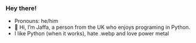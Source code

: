 ### Hey there!

- Pronouns: he/him
- 👋 Hi, I’m Jaffa, a person from the UK who enjoys programing in Python.
- I like Python (when it works), hate .webp and love power metal


<!---
JaffaCat/JaffaCat is a ✨ special ✨ repository because its `README.md` (this file) appears on your GitHub profile.
You can click the Preview link to take a look at your changes.
--->
